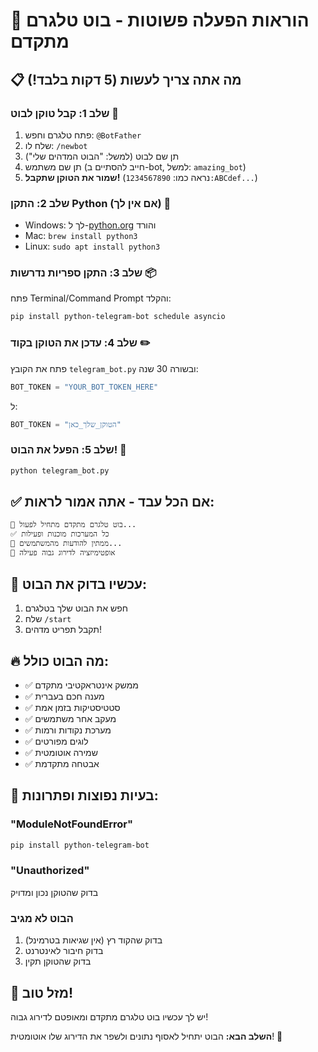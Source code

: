 # 🚀 הוראות הפעלה פשוטות - בוט טלגרם מתקדם

## 📋 מה אתה צריך לעשות (5 דקות בלבד!)

### שלב 1: קבל טוקן לבוט 🔑
1. פתח טלגרם וחפש: `@BotFather`
2. שלח לו: `/newbot`
3. תן שם לבוט (למשל: "הבוט המדהים שלי")
4. תן שם משתמש (חייב להסתיים ב-bot, למשל: `amazing_bot`)
5. **שמור את הטוקן שתקבל!** (נראה כמו: `1234567890:ABCdef...`)

### שלב 2: התקן Python (אם אין לך) 🐍
- Windows: לך ל-[python.org](https://python.org) והורד
- Mac: `brew install python3`
- Linux: `sudo apt install python3`

### שלב 3: התקן ספריות נדרשות 📦
פתח Terminal/Command Prompt והקלד:
```bash
pip install python-telegram-bot schedule asyncio
```

### שלב 4: עדכן את הטוקן בקוד ✏️
פתח את הקובץ `telegram_bot.py` ובשורה 30 שנה:
```python
BOT_TOKEN = "YOUR_BOT_TOKEN_HERE"
```
ל:
```python
BOT_TOKEN = "הטוקן_שלך_כאן"
```

### שלב 5: הפעל את הבוט! 🚀
```bash
python telegram_bot.py
```

## ✅ אם הכל עבד - אתה אמור לראות:
```
🚀 בוט טלגרם מתקדם מתחיל לפעול...
✅ כל המערכות מוכנות ופעילות
📱 ממתין להודעות מהמשתמשים...
🎯 אופטימיזציה לדירוג גבוה פעילה
```

## 🎯 עכשיו בדוק את הבוט:
1. חפש את הבוט שלך בטלגרם
2. שלח `/start`
3. תקבל תפריט מדהים!

## 🔥 מה הבוט כולל:
- ✅ ממשק אינטראקטיבי מתקדם
- ✅ מענה חכם בעברית
- ✅ סטטיסטיקות בזמן אמת
- ✅ מעקב אחר משתמשים
- ✅ מערכת נקודות ורמות
- ✅ לוגים מפורטים
- ✅ שמירה אוטומטית
- ✅ אבטחה מתקדמת

## 🚨 בעיות נפוצות ופתרונות:

### "ModuleNotFoundError"
```bash
pip install python-telegram-bot
```

### "Unauthorized"
בדוק שהטוקן נכון ומדויק

### הבוט לא מגיב
1. בדוק שהקוד רץ (אין שגיאות בטרמינל)
2. בדוק חיבור לאינטרנט
3. בדוק שהטוקן תקין

## 🎉 מזל טוב!
יש לך עכשיו בוט טלגרם מתקדם ומאופטם לדירוג גבוה!

**השלב הבא:** הבוט יתחיל לאסוף נתונים ולשפר את הדירוג שלו אוטומטית! 🚀